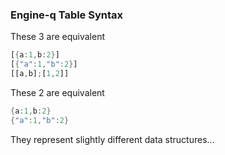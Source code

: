 
### Engine-q Table Syntax

These 3 are equivalent

```rust
[{a:1,b:2}]
[{"a":1,"b":2}]
[[a,b];[1,2]]
```

These 2 are equivalent

```rust
{a:1,b:2}
{"a":1,"b":2}
```

They represent slightly different data structures...

